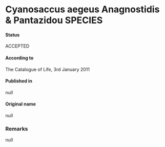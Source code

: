 Cyanosaccus aegeus Anagnostidis & Pantazidou SPECIES
=======

#### Status
ACCEPTED

#### According to
The Catalogue of Life, 3rd January 2011

#### Published in
null

#### Original name
null

### Remarks
null